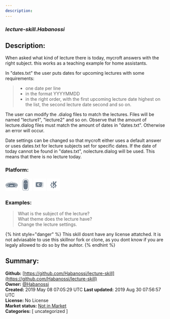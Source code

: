 ```yaml
---
description: 
---
```


### _lecture-skill.Habanossi_  
## Description:  
When asked what kind of lecture there is today, mycroft answers with the right subject. this works as a teaching example for home assistants.

In "dates.txt" the user puts dates for upcoming lectures with some requirements:
> - one date per line
> - in the format YYYYMMDD
> - in the right order, with the first upcoming lecture date highest on the list, the second lecture date second and so on.

The user can modify the .dialog files to match the lectures. Files will be named "lecture1", "lecture2" and so on.
Observe that the amount of lecture.dialog files must match the amount of dates in "dates.txt". Otherwise an error will occur.

Date settings can be changed so that mycroft either uses a default answer or uses dates.txt for lecture subjects set for specific dates.
If the date of today cannot be found in "dates.txt", nolecture.dialog will be used. This means that there is no lecture today.  
  
  
### Platform:  
 ![Mark I](../.gitbook/assets/mark-1-icon.png)  ![Mark II](../.gitbook/assets/mark-2-icon.png)  ![Picroft](../.gitbook/assets/picroft-icon.png)  ![plasmoid](../.gitbook/assets/kde.png)   
### Examples:  
> What is the subject of the lecture?  
> What theme does the lecture have?  
> Change the lecture settings.  
  
{% hint style="danger" %}
This skill dosnt have any license attatched. It is not adviasable to use this skillnor fork or clone, as you dont know if you are legaly allowed to do so by the auhtor.
{% endhint %}
  
## Summary:  
**Github:** [https://github.com/Habanossi/lecture-skill](https://github.com/Habanossi/lecture-skill)  
**Owner:** [@Habanossi](https://github.com/Habanossi)  
**Created:** 2019 May 08 07:05:29 UTC  **Last updated:** 2019 Aug 30 07:56:57 UTC  
**License:** No License  
**Market status:** [Not in Market](https://market.mycroft.ai/skill/)  
**Categories:** [ uncategorized ]   
